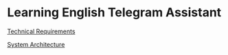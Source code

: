 # Learning English Telegram Assistant

[Technical Requirements](./docs/technical_requirements.md)

[System Architecture](https://s.icepanel.io/O8ij0RtKWV)

